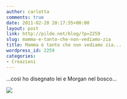 ```yaml
---
author: carlotta
comments: true
date: 2011-02-20 20:17:55+00:00
layout: post
link: http://pilde.net/blog/?p=2259
slug: mamma-e-tanto-che-non-vediamo-zia
title: Mamma è tanto che non vediamo zia...
wordpress_id: 2259
categories:
- Creazioni
---
```


...così ho disegnato lei e Morgan nel bosco...

[![](http://pilde.net/blog/wp-content/uploads/2011/02/ziamorgan_blog.jpg)](http://None)
